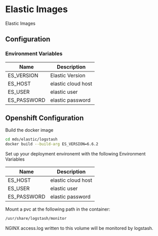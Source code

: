 # Elastic Images

Elastic Images

## Configuration

### Environment Variables

| Name | Description |
| --- | --- |
| ES_VERSION | Elastic Version |
| ES_HOST | elastic cloud host |
| ES_USER | elastic user |
| ES_PASSWORD | elastic password |

## Openshift Configuration

Build the docker image

```bash
cd mds/elastic/logstash
docker build --build-arg ES_VERSION=6.6.2
```

Set up your deployment environemt with the following Environment Variables

| Name | Description |
| --- | --- |
| ES_HOST | elastic cloud host |
| ES_USER | elastic user |
| ES_PASSWORD | elastic password |

Mount a pvc at the following path in the container:

```bash
/usr/share/logstash/monitor
```

NGINX access.log written to this volume will be monitored by logstash.
